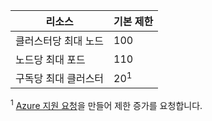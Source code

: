 | 리소스 | 기본 제한 |
| --- | :--- |
| 클러스터당 최대 노드 | 100 |
| 노드당 최대 포드 | 110 |
| 구독당 최대 클러스터 | 20<sup>1</sup> |

<sup>1</sup> [Azure 지원 요청][azure-support]을 만들어 제한 증가를 요청합니다.<br />

<!-- LINKS - External -->
[azure-support]: https://ms.portal.azure.com/#blade/Microsoft_Azure_Support/HelpAndSupportBlade/newsupportrequest
